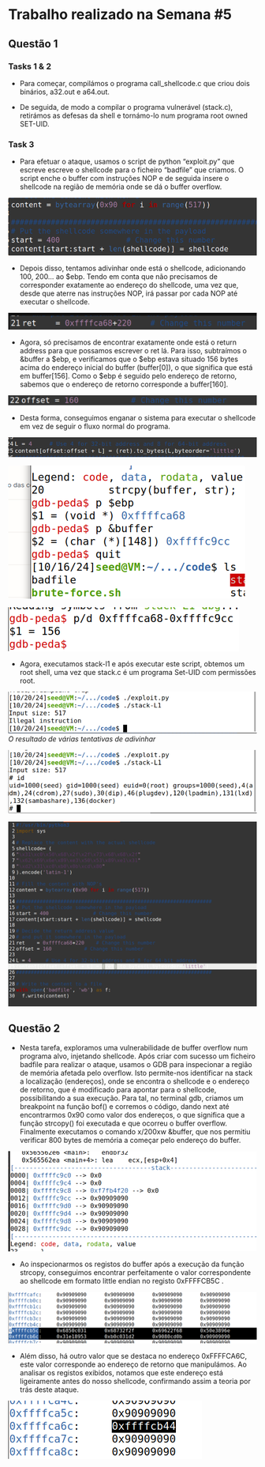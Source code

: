 # Trabalho realizado na Semana #5

## Questão 1

### Tasks 1 & 2

- Para começar, compilámos o programa call_shellcode.c que criou dois binários, a32.out e a64.out.

- De seguida, de modo a compilar o programa vulnerável (stack.c), retirámos as defesas da shell e tornámo-lo num programa root owned SET-UID.

### Task 3

- Para efetuar o ataque, usamos o script de python “exploit.py” que escreve escreve o shellcode para o ficheiro “badfile” que criamos.
O script enche o buffer com instruções NOP e de seguida insere o shellcode na região de memória onde se dá o buffer overflow.

![exploit](Images/LB5/1lb5.png)

- Depois disso, tentamos adivinhar onde está o shellcode, adicionando 100, 200… ao $ebp. Tendo em conta que não precisamos de corresponder exatamente ao endereço do shellcode, uma vez que, desde que aterre nas instruções NOP, irá passar por cada NOP até executar o shellcode.

![blabla](Images/LB5/2lb5.png)

- Agora, só precisamos de encontrar exatamente onde está o return address para que possamos escrever o ret lá. 
Para isso, subtraímos o &buffer a $ebp, e verificamos que o $ebp estava situado 156 bytes acima do endereço inicial do buffer (buffer[0]), o que significa que está em buffer[156]. Como o $ebp é seguido pelo endereço de retorno, sabemos que o endereço de retorno corresponde a buffer[160].

![blabla](Images/LB5/3lb5.png)

- Desta forma, conseguimos enganar o sistema para executar o shellcode em vez de seguir o fluxo normal do programa.

![blabla](Images/LB5/34lb5.png)

![first3](Images/LB5/first3.png)

![second3](Images/LB5/second3.png)


- Agora, executamos stack-l1 e após executar este script, obtemos um root shell, uma vez que stack.c é um programa Set-UID com permissões root.

![trying3](Images/LB5/trying3.png)
*O resultado de várias tentativas de adivinhar*

![finish3](Images/LB5/finish3.png)

![finish3](Images/LB5/final1.png)

## Questão 2

- Nesta tarefa, exploramos uma vulnerabilidade de buffer overflow num programa alvo, injetando shellcode. Após criar com sucesso um ficheiro badfile para realizar o ataque, usamos o GDB para inspecionar a região de memória afetada pelo overflow. Isto permite-nos identificar na stack a localização (endereços), onde se encontra o shellcode e o endereço de retorno, que é modificado para apontar para o shellcode, possibilitando a sua execução. Para tal, no terminal gdb, criamos um breakpoint na função bof() e corremos o código, dando next até encontrarmos 0x90 como valor dos endereços, o que significa que a função strcopy() foi executada e que ocorreu o buffer overflow. Finalmente executamos o comando x/200xw &buffer, que nos permitiu verificar 800 bytes de memória a começar pelo endereço do buffer.

![bla](Images/LB5/q21lb5.png)

- Ao inspecionarmos os registos do buffer após a execução da função strcopy, conseguimos encontrar perfeitamente o valor correspondente ao shellcode em formato little endian no registo 0xFFFFCB5C .

![bla](Images/LB5/q22lb5.png)

- Além disso, há outro valor que se destaca no endereço 0xFFFFCA6C, este valor corresponde ao endereço de retorno que manipulámos. Ao analisar os registos exibidos, notamos que este endereço está ligeiramente antes do nosso shellcode, confirmando assim a teoria por trás deste ataque.

![bla](Images/LB5/q23lb5.png)